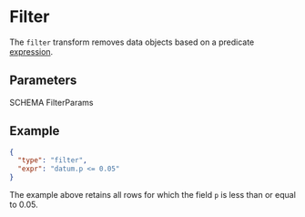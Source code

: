 # Filter

The `filter` transform removes data objects based on a predicate
[expression](../expressions.md).

## Parameters

SCHEMA FilterParams

## Example

```json
{
  "type": "filter",
  "expr": "datum.p <= 0.05"
}
```

The example above retains all rows for which the field `p` is less than or
equal to 0.05.
